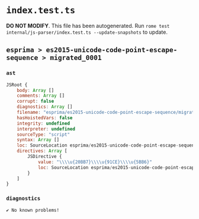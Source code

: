 # `index.test.ts`

**DO NOT MODIFY**. This file has been autogenerated. Run `rome test internal/js-parser/index.test.ts --update-snapshots` to update.

## `esprima > es2015-unicode-code-point-escape-sequence > migrated_0001`

### `ast`

```javascript
JSRoot {
	body: Array []
	comments: Array []
	corrupt: false
	diagnostics: Array []
	filename: "esprima/es2015-unicode-code-point-escape-sequence/migrated_0001/input.js"
	hasHoistedVars: false
	integrity: undefined
	interpreter: undefined
	sourceType: "script"
	syntax: Array []
	loc: SourceLocation esprima/es2015-unicode-code-point-escape-sequence/migrated_0001/input.js 1:0-2:0
	directives: Array [
		JSDirective {
			value: "\\\\u{20BB7}\\\\u{91CE}\\\\u{5BB6}"
			loc: SourceLocation esprima/es2015-unicode-code-point-escape-sequence/migrated_0001/input.js 1:0-1:30
		}
	]
}
```

### `diagnostics`

```
✔ No known problems!

```
